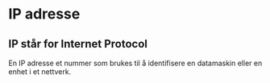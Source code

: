 # IP adresse

## IP står for Internet Protocol

En IP adresse et nummer som brukes til å identifisere en datamaskin eller en enhet i et nettverk.